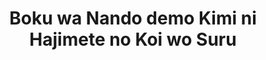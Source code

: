 --- 
title: "Boku wa Nando demo Kimi ni Hajimete no Koi wo Suru"
publishdate: "2019-7-27T16:48:46+02:00"
src: "https://365manga.net/manga/boku-wa-nando-demo-kimi-ni-hajimete-no-koi-wo-suru"
image: "https://data.365manga.net/images/thumbnails/6822-boku-wa-nando-demo-kimi-ni-hajimete-no-koi-wo-suru.jpg"
description: "Unlike many cheerful students around her, Sei has a rather pessimistic view. That is until she meets a mysterious boy called Hana. Because of his words, she has started to think a bit differently. As she meets him again, she finds out that there is something unusual about him..."
---